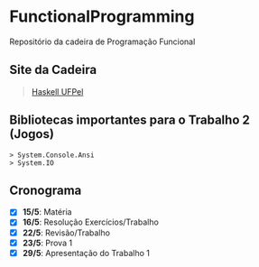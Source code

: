 # FunctionalProgramming
Repositório da cadeira de Programação Funcional

## Site da Cadeira
  > [Haskell UFPel](https://sites.google.com/site/haskellufpel/)

## Bibliotecas importantes para o Trabalho 2 (Jogos)
	> System.Console.Ansi
	> System.IO

## Cronograma
  - [x] __15/5__: Matéria
  - [x] __16/5__: Resolução Exercícios/Trabalho
  - [x] __22/5__: Revisão/Trabalho
  - [x] __23/5__: Prova 1
  - [x] __29/5__: Apresentação do Trabalho 1
